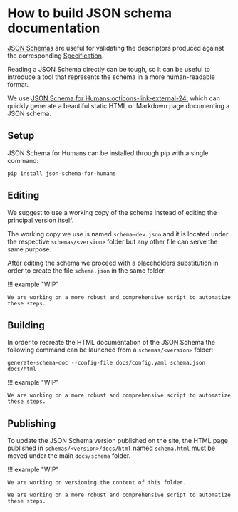 # How to build JSON schema documentation

[JSON Schemas](../schemas/README.md) are useful for validating the descriptors produced against the corresponding [Specification](../specifications/README.md).

Reading a JSON Schema directly can be tough, so it can be useful to introduce a tool that represents the schema in a more human-readable format.

We use <a href="https://coveooss.github.io/json-schema-for-humans" target="_blank">JSON Schema for Humans:octicons-link-external-24:</a> which can quickly generate a beautiful static HTML or Markdown page documenting a JSON schema.

## Setup

JSON Schema for Humans can be installed through pip with a single command:

```shell
pip install json-schema-for-humans
```

## Editing

We suggest to use a working copy of the schema instead of editing the principal version itself.

The working copy we use is named `schema-dev.json` and it is located under the respective `schemas/<version>` folder but any other file can serve the same purpose.

After editing the schema we proceed with a placeholders substitution in order to create the file `schema.json` in the same folder.

!!! example "WIP"

    We are working on a more robust and comprehensive script to automatize these steps.

## Building

In order to recreate the HTML documentation of the JSON Schema the following command can be launched from a `schemas/<version>` folder:

```shell
generate-schema-doc --config-file docs/config.yaml schema.json docs/html
```

!!! example "WIP"

    We are working on a more robust and comprehensive script to automatize these steps.

## Publishing

To update the JSON Schema version published on the site, the HTML page published in `schemas/<version>/docs/html` named `schema.html` must be moved under the main `docs/schema` folder. 

!!! example "WIP"

    We are working on versioning the content of this folder. 

    We are working on a more robust and comprehensive script to automatize these steps.